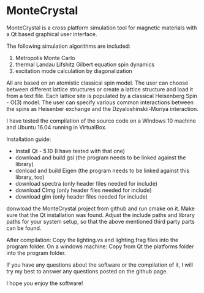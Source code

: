# MonteCrystal

MonteCrystal is a cross platform simulation tool for magnetic materials with a Qt based 
graphical user interface.

The following simulation algorithms are included:

1) Metropolis Monte Carlo
2) thermal Landau Lifshitz Gilbert equation spin dynamics
3) excitation mode calculation by diagonalization

All are based on an atomistic classical spin model. The user can choose between different 
lattice structures or create a lattice structure and load it from a text file. Each lattice
site is populated by a classical Heisenberg Spin - O(3) model. The user can specify various
common interactions between the spins as Heisenber exchange and the Dzyaloshinskii-Moriya
interaction.


I have tested the compilation of the source code on a Windows 10 machine and Ubuntu 16.04 
running in VirtualBox.

Installation guide:

- Install Qt - 5.10  (I have tested with that one)
- download and build gsl (the program needs to be linked against the library)
- donload and build Eigen (the program needs to be linked against this library, too)
- download spectra (only header files needed for include)
- download CImg (only header files needed for include)
- download glm (only header files needed for include)

donwload the MonteCrystal project from github and run cmake on it. Make sure that the Qt
installation was found. Adjust the include paths and library paths for your system setup,
so that the above mentioned third party parts can be found.

After compilation: 
Copy the lighting.vs and lighting.frag files into the program folder. 
On a windows machine: Copy from Qt the platforms folder into the program folder.


If you have any questions about the software or the compilation of it, I will try my best 
to answer any questions posted on the github page.

I hope you enjoy the software!
